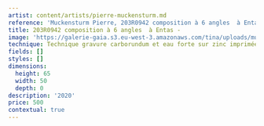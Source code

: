 ```yaml
---
artist: content/artists/pierre-muckensturm.md
reference: 'Muckensturm Pierre, 203R0942 composition à 6 angles  à Entas -'
title: 203R0942 composition à 6 angles  à Entas -
image: 'https://galerie-gaia.s3.eu-west-3.amazonaws.com/tina/uploads/muckensturm-pierre/muckensturm p 203R0942 copie.jpg'
technique: Technique gravure carborundum et eau forte sur zinc imprimée sur Papier BFK Rives 250 gr
fields: []
styles: []
dimensions:
  height: 65
  width: 50
  depth: 0
description: '2020'
price: 500
contextual: true
---
```


